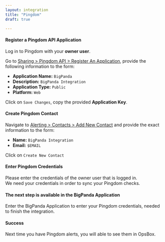 ```yaml
---
layout: integration 
title: "Pingdom"
draft: true

---
```


#### Register a Pingdom API Application
Log in to Pingdom with your **owner user**.

Go to [Sharing > Pingdom API > Register An Application](https://my.pingdom.com/account/appkeys/new), provide the following information to the form:

* **Application Name:** `BigPanda`
* **Description:** `BigPanda Integration`
* **Application Type:** `Public`
* **Platform:** `Web`

Click on `Save Changes`, copy the provided **Application Key**.
<!-- section-separator -->
#### Create Pingdom Contact
Navigate to [Alerting > Contacts > Add New Contact](https://my.pingdom.com/contacts/new) and provide the exact information to the form:

* **Name:** `BigPanda Integration`
* **Email:** `$EMAIL`

Click on `Create New Contact`
<!-- section-separator -->
<!-- include-start -->
#### Enter Pingdom Credentials
Please enter the credentials of the owner user that is logged in.  
We need your credentials in order to sync your Pingdom checks.
<!-- include 'integrations/pingdom/pingdom' -->
<!-- include-end -->
<!-- include-replace-start -->
#### The next step is available in the BigPanda Application
Enter the BigPanda Application to enter your Pingdom credentials, needed to finish the integration.

<!-- include-replace-end -->

<!-- section-separator -->
#### Success
Next time you have Pingdom alerts, you will able to see them in OpsBox.
